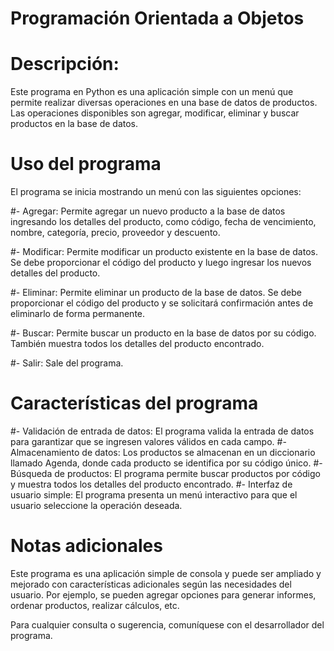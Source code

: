 # Programación Orientada a Objetos

# Descripción:
Este programa en Python es una aplicación simple con un menú que permite realizar diversas operaciones en una base de datos de productos.
Las operaciones disponibles son agregar, modificar, eliminar y buscar productos en la base de datos.

# Uso del programa
El programa se inicia mostrando un menú con las siguientes opciones:

#- Agregar: Permite agregar un nuevo producto a la base de datos ingresando los detalles del producto, como código, fecha de vencimiento, nombre, categoría, precio, proveedor y descuento.

#- Modificar: Permite modificar un producto existente en la base de datos. Se debe proporcionar el código del producto y luego ingresar los nuevos detalles del producto.

#- Eliminar: Permite eliminar un producto de la base de datos. Se debe proporcionar el código del producto y se solicitará confirmación antes de eliminarlo de forma permanente.

#- Buscar: Permite buscar un producto en la base de datos por su código. También muestra todos los detalles del producto encontrado.

#- Salir: Sale del programa.

# Características del programa
#- Validación de entrada de datos: El programa valida la entrada de datos para garantizar que se ingresen valores válidos en cada campo.
#- Almacenamiento de datos: Los productos se almacenan en un diccionario llamado Agenda, donde cada producto se identifica por su código único.
#- Búsqueda de productos: El programa permite buscar productos por código y muestra todos los detalles del producto encontrado.
#- Interfaz de usuario simple: El programa presenta un menú interactivo para que el usuario seleccione la operación deseada.

# Notas adicionales
Este programa es una aplicación simple de consola y puede ser ampliado y mejorado con características adicionales según las necesidades del usuario.
Por ejemplo, se pueden agregar opciones para generar informes, ordenar productos, realizar cálculos, etc.

Para cualquier consulta o sugerencia, comuníquese con el desarrollador del programa.
